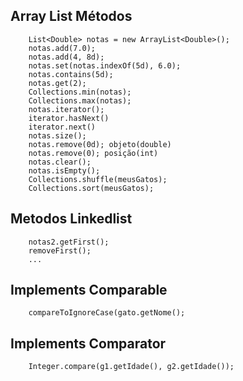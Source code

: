 ## Array List Métodos
        
        List<Double> notas = new ArrayList<Double>();
        notas.add(7.0);
        notas.add(4, 8d);
        notas.set(notas.indexOf(5d), 6.0);
        notas.contains(5d);
        notas.get(2);
        Collections.min(notas);
        Collections.max(notas);
        notas.iterator();
        iterator.hasNext()
        iterator.next()
        notas.size();
        notas.remove(0d); objeto(double)
        notas.remove(0); posição(int)
        notas.clear();
        notas.isEmpty();
        Collections.shuffle(meusGatos);
        Collections.sort(meusGatos);

## Metodos Linkedlist

        notas2.getFirst();
        removeFirst();
        ...

## Implements Comparable
        compareToIgnoreCase(gato.getNome();

## Implements Comparator
        Integer.compare(g1.getIdade(), g2.getIdade());
        

        
        
